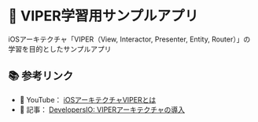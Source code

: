 # 📱 VIPER学習用サンプルアプリ

iOSアーキテクチャ「VIPER（View, Interactor, Presenter, Entity, Router）」の学習を目的としたサンプルアプリ

## 📚 参考リンク

- 🎥 YouTube： [iOSアーキテクチャVIPERとは](https://www.youtube.com/watch?v=ieqNIySokxI&t=74s)
- 📖 記事： [DevelopersIO: VIPERアーキテクチャの導入](https://dev.classmethod.jp/articles/developers-io-2020-viper-architecture)
